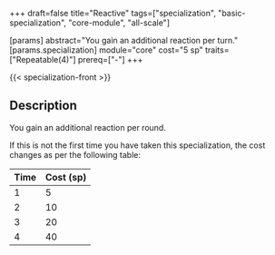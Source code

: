 +++
draft=false
title="Reactive"
tags=["specialization", "basic-specialization", "core-module", "all-scale"]

[params]
  abstract="You gain an additional reaction per turn."
  [params.specialization]
    module="core"
    cost="5 sp"
    traits=["Repeatable(4)"]
    prereq=["-"]
+++

{{< specialization-front >}}

## Description

You gain an additional reaction per round.

If this is not the first time you have taken this specialization,
the cost changes as per the following table:

| Time | Cost (sp) |
| ---- | --------- |
| 1    | 5         |
| 2    | 10        |
| 3    | 20        |
| 4    | 40        |

